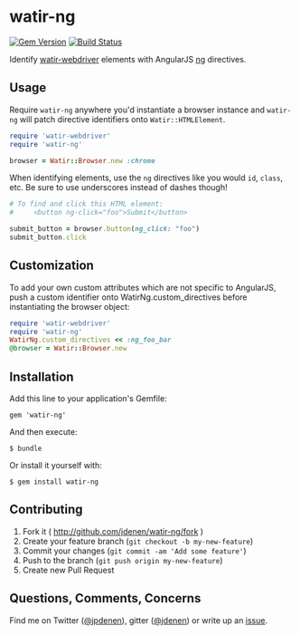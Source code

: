 # watir-ng
[![Gem Version](https://badge.fury.io/rb/watir-ng.svg)](http://badge.fury.io/rb/watir-ng)
[![Build Status](https://travis-ci.org/jdenen/watir-ng.svg?branch=master)](https://travis-ci.org/jdenen/watir-ng)

Identify [watir-webdriver](http://github.com/watir/watir-webdriver) elements with AngularJS [ng](https://docs.angularjs.org/api/ng/directive) directives.

## Usage

Require `watir-ng` anywhere you'd instantiate a browser instance and `watir-ng` will patch directive identifiers onto `Watir::HTMLElement`.

```ruby
require 'watir-webdriver'
require 'watir-ng'

browser = Watir::Browser.new :chrome
```

When identifying elements, use the `ng` directives like you would `id`, `class`, etc. Be sure to use underscores instead of dashes though!

```ruby
# To find and click this HTML element:
#     <button ng-click="foo">Submit</button>

submit_button = browser.button(ng_click: "foo")
submit_button.click
```
## Customization
To add your own custom attributes which are not specific to AngularJS, push a custom identifier onto WatirNg.custom_directives before instantiating the browser object:
```ruby
require 'watir-webdriver'
require 'watir-ng'
WatirNg.custom_directives << :ng_foo_bar
@browser = Watir::Browser.new
```
## Installation

Add this line to your application's Gemfile:

    gem 'watir-ng'

And then execute:

    $ bundle

Or install it yourself with:

    $ gem install watir-ng

## Contributing

1. Fork it ( http://github.com/jdenen/watir-ng/fork )
2. Create your feature branch (`git checkout -b my-new-feature`)
3. Commit your changes (`git commit -am 'Add some feature'`)
4. Push to the branch (`git push origin my-new-feature`)
5. Create new Pull Request

## Questions, Comments, Concerns

Find me on Twitter ([@jpdenen](http://twitter.com/jpdenen)), gitter ([@jdenen](http://gitter.im/jdenen)) or write up an [issue](https://github.com/jdenen/watir-ng/issues/new).

